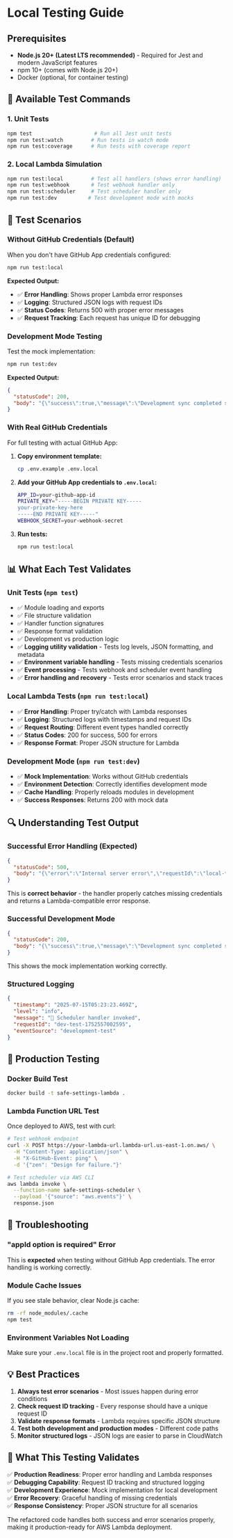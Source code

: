 # Local Testing Guide

## Prerequisites

- **Node.js 20+ (Latest LTS recommended)** - Required for Jest and modern JavaScript features
- npm 10+ (comes with Node.js 20+)
- Docker (optional, for container testing)

## 🧪 Available Test Commands

### 1. **Unit Tests**
```bash
npm test                    # Run all Jest unit tests
npm run test:watch         # Run tests in watch mode
npm run test:coverage      # Run tests with coverage report
```

### 2. **Local Lambda Simulation**
```bash
npm run test:local         # Test all handlers (shows error handling)
npm run test:webhook       # Test webhook handler only
npm run test:scheduler     # Test scheduler handler only
npm run test:dev          # Test development mode with mocks
```

## 🔧 Test Scenarios

### **Without GitHub Credentials (Default)**
When you don't have GitHub App credentials configured:

```bash
npm run test:local
```

**Expected Output:**
- ✅ **Error Handling**: Shows proper Lambda error responses
- ✅ **Logging**: Structured JSON logs with request IDs
- ✅ **Status Codes**: Returns 500 with proper error messages
- ✅ **Request Tracking**: Each request has unique ID for debugging

### **Development Mode Testing**
Test the mock implementation:

```bash
npm run test:dev
```

**Expected Output:**
```json
{
  "statusCode": 200,
  "body": "{\"success\":true,\"message\":\"Development sync completed successfully\",\"result\":{\"success\":true,\"message\":\"Mock sync completed\",\"timestamp\":\"2025-07-15T05:23:23.469Z\",\"environment\":\"development\"},\"requestId\":\"dev-test-1752557002595\"}"
}
```

### **With Real GitHub Credentials**
For full testing with actual GitHub App:

1. **Copy environment template:**
   ```bash
   cp .env.example .env.local
   ```

2. **Add your GitHub App credentials to `.env.local`:**
   ```bash
   APP_ID=your-github-app-id
   PRIVATE_KEY="-----BEGIN PRIVATE KEY-----
   your-private-key-here
   -----END PRIVATE KEY-----"
   WEBHOOK_SECRET=your-webhook-secret
   ```

3. **Run tests:**
   ```bash
   npm run test:local
   ```

## 📊 What Each Test Validates

### **Unit Tests (`npm test`)**
- ✅ Module loading and exports
- ✅ File structure validation
- ✅ Handler function signatures
- ✅ Response format validation
- ✅ Development vs production logic
- ✅ **Logging utility validation** - Tests log levels, JSON formatting, and metadata
- ✅ **Environment variable handling** - Tests missing credentials scenarios
- ✅ **Event processing** - Tests webhook and scheduler event handling
- ✅ **Error handling and recovery** - Tests error scenarios and stack traces

### **Local Lambda Tests (`npm run test:local`)**
- ✅ **Error Handling**: Proper try/catch with Lambda responses
- ✅ **Logging**: Structured logs with timestamps and request IDs
- ✅ **Request Routing**: Different event types handled correctly
- ✅ **Status Codes**: 200 for success, 500 for errors
- ✅ **Response Format**: Proper JSON structure for Lambda

### **Development Mode (`npm run test:dev`)**
- ✅ **Mock Implementation**: Works without GitHub credentials
- ✅ **Environment Detection**: Correctly identifies development mode
- ✅ **Cache Handling**: Properly reloads modules in development
- ✅ **Success Responses**: Returns 200 with mock data

## 🔍 Understanding Test Output

### **Successful Error Handling (Expected)**
```json
{
  "statusCode": 500,
  "body": "{\"error\":\"Internal server error\",\"requestId\":\"local-test-123\"}"
}
```
This is **correct behavior** - the handler properly catches missing credentials and returns a Lambda-compatible error response.

### **Successful Development Mode**
```json
{
  "statusCode": 200,
  "body": "{\"success\":true,\"message\":\"Development sync completed successfully\"}"
}
```
This shows the mock implementation working correctly.

### **Structured Logging**
```json
{
  "timestamp": "2025-07-15T05:23:23.469Z",
  "level": "info",
  "message": "🔄 Scheduler handler invoked",
  "requestId": "dev-test-1752557002595",
  "eventSource": "development-test"
}
```

## 🚀 Production Testing

### **Docker Build Test**
```bash
docker build -t safe-settings-lambda .
```

### **Lambda Function URL Test**
Once deployed to AWS, test with curl:

```bash
# Test webhook endpoint
curl -X POST https://your-lambda-url.lambda-url.us-east-1.on.aws/ \
  -H "Content-Type: application/json" \
  -H "X-GitHub-Event: ping" \
  -d '{"zen": "Design for failure."}'

# Test scheduler via AWS CLI
aws lambda invoke \
  --function-name safe-settings-scheduler \
  --payload '{"source": "aws.events"}' \
  response.json
```

## 🐛 Troubleshooting

### **"appId option is required" Error**
This is **expected** when testing without GitHub App credentials. The error handling is working correctly.

### **Module Cache Issues**
If you see stale behavior, clear Node.js cache:
```bash
rm -rf node_modules/.cache
npm test
```

### **Environment Variables Not Loading**
Make sure your `.env.local` file is in the project root and properly formatted.

## 💡 Best Practices

1. **Always test error scenarios** - Most issues happen during error conditions
2. **Check request ID tracking** - Every response should have a unique request ID
3. **Validate response formats** - Lambda requires specific JSON structure
4. **Test both development and production modes** - Different code paths
5. **Monitor structured logs** - JSON logs are easier to parse in CloudWatch

## 🎯 What This Testing Validates

✅ **Production Readiness**: Proper error handling and Lambda responses  
✅ **Debugging Capability**: Request ID tracking and structured logging  
✅ **Development Experience**: Mock implementation for local development  
✅ **Error Recovery**: Graceful handling of missing credentials  
✅ **Response Consistency**: Proper JSON structure for all scenarios  

The refactored code handles both success and error scenarios properly, making it production-ready for AWS Lambda deployment.